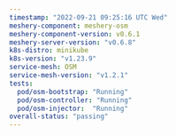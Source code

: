 ```yaml
---
timestamp: "2022-09-21 09:25:16 UTC Wed"
meshery-component: meshery-osm
meshery-component-version: v0.6.1
meshery-server-version: "v0.6.8"
k8s-distro: minikube
k8s-version: "v1.23.9"
service-mesh: OSM
service-mesh-version: "v1.2.1"
tests:
  pod/osm-bootstrap: "Running"
  pod/osm-controller: "Running"
  pod/osm-injector:  "Running"
overall-status: "passing"
---
```

